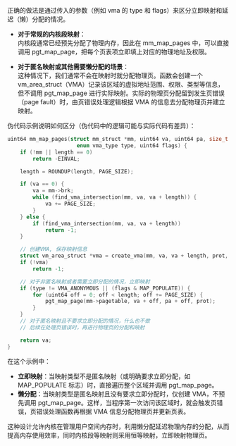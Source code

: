 正确的做法是通过传入的参数（例如 vma 的 type 和 flags）来区分立即映射和延迟（懒）分配的情况。

- **对于常规的内核段映射**：  
  内核段通常已经预先分配了物理内存，因此在 mm_map_pages 中，可以直接调用 pgt_map_page，把每个页表项立即填上对应的物理地址及权限。

- **对于匿名映射或其他需要懒分配的场景**：  
  这种情况下，我们通常不会在映射时就分配物理页。函数会创建一个 vm_area_struct（VMA）记录该区域的虚拟地址范围、权限、类型等信息，但不调用 pgt_map_page 进行实际映射。实际的物理页分配留到发生页错误（page fault）时，由页错误处理逻辑根据 VMA 的信息去分配物理页并建立映射。  

伪代码示例说明如何区分（伪代码中的逻辑可能与实际代码有差异）：

```c
uint64 mm_map_pages(struct mm_struct *mm, uint64 va, uint64 pa, size_t length, int prot,
                      enum vma_type type, uint64 flags) {
    if (!mm || length == 0)
        return -EINVAL;

    length = ROUNDUP(length, PAGE_SIZE);

    if (va == 0) {
        va = mm->brk;
        while (find_vma_intersection(mm, va, va + length)) {
            va += PAGE_SIZE;
        }
    } else {
        if (find_vma_intersection(mm, va, va + length))
            return -1;
    }

    // 创建VMA, 保存映射信息
    struct vm_area_struct *vma = create_vma(mm, va, va + length, prot, type, flags);
    if (!vma)
        return -1;

    // 对于非匿名映射或者需要立即分配的情况，立即映射
    if (type != VMA_ANONYMOUS || (flags & MAP_POPULATE)) {
        for (uint64 off = 0; off < length; off += PAGE_SIZE) {
            pgt_map_page(mm->pagetable, va + off, pa + off, prot);
        }
    }
    // 对于匿名映射且不要求立即分配的情况，什么也不做
    // 后续在处理页错误时，再进行物理页的分配和映射

    return va;
}
```

在这个示例中：
- **立即映射**：当映射类型不是匿名映射（或明确要求立即分配，如 MAP_POPULATE 标志）时，直接遍历整个区域并调用 pgt_map_page。
- **懒分配**：当映射类型是匿名映射且没有要求立即分配时，仅创建 VMA，不预先调用 pgt_map_page。这样，当程序第一次访问该区域时，就会触发页错误，页错误处理函数再根据 VMA 信息分配物理页并更新页表。

这种设计允许内核在管理用户空间内存时，利用懒分配延迟物理内存的分配，从而提高内存使用效率，同时内核段等映射则采用恒等映射，立即映射物理页。